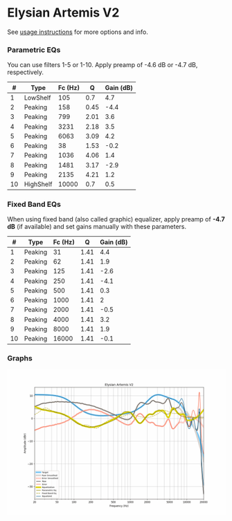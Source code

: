 # Elysian Artemis V2
See [usage instructions](https://github.com/jaakkopasanen/AutoEq#usage) for more options and info.

### Parametric EQs
You can use filters 1-5 or 1-10. Apply preamp of -4.6 dB or -4.7 dB, respectively.

|   # | Type      |   Fc (Hz) |    Q |   Gain (dB) |
|-----|-----------|-----------|------|-------------|
|   1 | LowShelf  |       105 | 0.7  |         4.7 |
|   2 | Peaking   |       158 | 0.45 |        -4.4 |
|   3 | Peaking   |       799 | 2.01 |         3.6 |
|   4 | Peaking   |      3231 | 2.18 |         3.5 |
|   5 | Peaking   |      6063 | 3.09 |         4.2 |
|   6 | Peaking   |        38 | 1.53 |        -0.2 |
|   7 | Peaking   |      1036 | 4.06 |         1.4 |
|   8 | Peaking   |      1481 | 3.17 |        -2.9 |
|   9 | Peaking   |      2135 | 4.21 |         1.2 |
|  10 | HighShelf |     10000 | 0.7  |         0.5 |

### Fixed Band EQs
When using fixed band (also called graphic) equalizer, apply preamp of **-4.7 dB** (if available) and set gains manually with these parameters.

|   # | Type    |   Fc (Hz) |    Q |   Gain (dB) |
|-----|---------|-----------|------|-------------|
|   1 | Peaking |        31 | 1.41 |         4.4 |
|   2 | Peaking |        62 | 1.41 |         1.9 |
|   3 | Peaking |       125 | 1.41 |        -2.6 |
|   4 | Peaking |       250 | 1.41 |        -4.1 |
|   5 | Peaking |       500 | 1.41 |         0.3 |
|   6 | Peaking |      1000 | 1.41 |         2   |
|   7 | Peaking |      2000 | 1.41 |        -0.5 |
|   8 | Peaking |      4000 | 1.41 |         3.2 |
|   9 | Peaking |      8000 | 1.41 |         1.9 |
|  10 | Peaking |     16000 | 1.41 |        -0.1 |

### Graphs
![](./Elysian%20Artemis%20V2.png)
